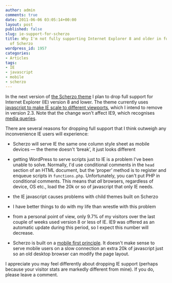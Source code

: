 ```yaml
---
author: admin
comments: true
date: 2011-06-06 03:05:14+00:00
layout: post
published: false
slug: ie-support-for-scherzo
title: Why I'm not fully supporting Internet Explorer 8 and older in future versions
  of Scherzo
wordpress_id: 1957
categories:
- Articles
tags:
- IE
- javascript
- mobile
- scherzo
---
```


In the next version of [the Scherzo theme](http://leonpaternoster.com/wp-themes/) I plan to drop full support for Internet Explorer (IE) version 8 and lower. The theme currently uses [javascript to make IE scale to different viewports](http://code.google.com/p/css3-mediaqueries-js/), which I intend to remove in version 2.3. Note that the change won't affect IE9, which recognises [media queries](http://www.alistapart.com/articles/responsive-web-design/).

<!-- more -->

There are several reasons for dropping full support that I think outweigh any inconvenience IE users will experience:



	
  * Scherzo will serve IE the same one column style sheet as mobile devices — the theme doesn't ‘break’, it just looks different

	
  * getting WordPress to serve scripts just to IE is a problem I've been unable to solve. Normally, I'd use conditional comments in the `head` section of an HTML document, but the ‘proper’ method is to register and enqueue scripts in `functions.php`. Unfortunately, you can't put PHP in conditional comments. This means that _all_ browsers, regardless of device, OS etc., load the 20k or so of javascript that only IE needs.

	
  * the IE javascript causes problems with child themes built on Scherzo

	
  * I have better things to do with my life than wrestle with this problem

	
  * from a personal point of view, only 9.7% of my visitors over the last couple of weeks used version 8 or less of IE. IE9 was offered as an automatic update during this period, so I expect this number will decrease.

	
  * Scherzo is built on a [mobile first principle](http://www.slideshare.net/bryanrieger/rethinking-the-mobile-web-by-yiibu). It doesn't make sense to serve mobile users on a slow connection an extra 20k of javascript just so an old desktop browser can modify the page layout.


I appreciate you may feel differently about dropping IE support (perhaps because your visitor stats are markedly different from mine). If you do, please leave a comment.
